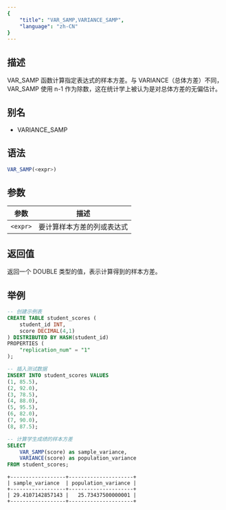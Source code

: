 ```yaml
---
{
    "title": "VAR_SAMP,VARIANCE_SAMP",
    "language": "zh-CN"
}
---
```


<!-- 
Licensed to the Apache Software Foundation (ASF) under one
or more contributor license agreements.  See the NOTICE file
distributed with this work for additional information
regarding copyright ownership.  The ASF licenses this file
to you under the Apache License, Version 2.0 (the
"License"); you may not use this file except in compliance
with the License.  You may obtain a copy of the License at

  http://www.apache.org/licenses/LICENSE-2.0

Unless required by applicable law or agreed to in writing,
software distributed under the License is distributed on an
"AS IS" BASIS, WITHOUT WARRANTIES OR CONDITIONS OF ANY
KIND, either express or implied.  See the License for the
specific language governing permissions and limitations
under the License.
-->

## 描述

VAR_SAMP 函数计算指定表达式的样本方差。与 VARIANCE（总体方差）不同，VAR_SAMP 使用 n-1 作为除数，这在统计学上被认为是对总体方差的无偏估计。

## 别名

- VARIANCE_SAMP

## 语法

```sql
VAR_SAMP(<expr>)
```

## 参数

| 参数 | 描述 |
| -- | -- |
| `<expr>` | 要计算样本方差的列或表达式 |

## 返回值
返回一个 DOUBLE 类型的值，表示计算得到的样本方差。

## 举例
```sql
-- 创建示例表
CREATE TABLE student_scores (
    student_id INT,
    score DECIMAL(4,1)
) DISTRIBUTED BY HASH(student_id)
PROPERTIES (
    "replication_num" = "1"
);

-- 插入测试数据
INSERT INTO student_scores VALUES
(1, 85.5),
(2, 92.0),
(3, 78.5),
(4, 88.0),
(5, 95.5),
(6, 82.0),
(7, 90.0),
(8, 87.5);

-- 计算学生成绩的样本方差
SELECT 
    VAR_SAMP(score) as sample_variance,
    VARIANCE(score) as population_variance
FROM student_scores;
```

```text
+------------------+---------------------+
| sample_variance  | population_variance |
+------------------+---------------------+
| 29.4107142857143 |   25.73437500000001 |
+------------------+---------------------+
```
